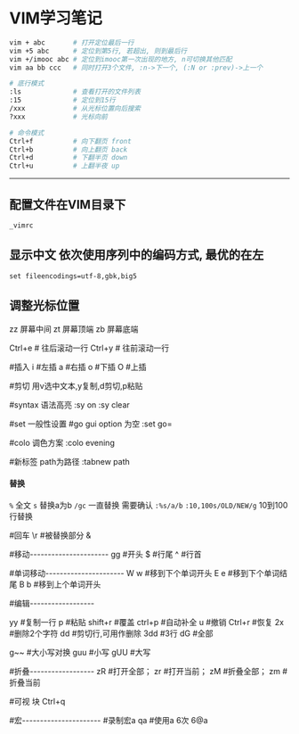 VIM学习笔记
==========

``` bash
vim + abc       # 打开定位最后一行
vim +5 abc      # 定位到第5行, 若超出, 则到最后行
vim +/imooc abc # 定位到imooc第一次出现的地方, n可切换其他匹配
vim aa bb ccc   # 同时打开3个文件, :n->下一个, (:N or :prev)->上一个

# 底行模式
:ls             # 查看打开的文件列表
:15             # 定位到15行
/xxx            # 从光标位置向后搜索
?xxx            # 光标向前

# 命令模式
Ctrl+f          # 向下翻页 front
Ctrl+b          # 向上翻页 back
Ctrl+d          # 下翻半页 down
Ctrl+u          # 上翻半夜 up
```

---

## 配置文件在VIM目录下

`_vimrc`

## 显示中文 依次使用序列中的编码方式, 最优的在左

    set fileencodings=utf-8,gbk,big5

## 调整光标位置

zz 屏幕中间
zt 屏幕顶端
zb 屏幕底端

Ctrl+e          # 往后滚动一行
Ctrl+y          # 往前滚动一行

#插入
i   #左插
a   #右插
o   #下插
O   #上插

#剪切
用v选中文本,y复制,d剪切,p粘贴

#syntax 语法高亮
:sy on
:sy clear

#set 一般性设置
#go gui option 为空
:set go=

#colo 调色方案
:colo evening

#新标签 path为路径
:tabnew path

#### 替换
`%` 全文
`s` 替换a为b
`/gc` 一直替换 需要确认
`:%s/a/b`
`:10,100s/OLD/NEW/g` 10到100行替换

#回车
\r
#被替换部分
&

#移动----------------------
gg  #开头
$   #行尾
^   #行首

#单词移动----------------------
W w	#移到下个单词开头
E e	#移到下个单词结尾
B b	#移到上个单词开头

#编辑------------------

yy	#复制一行
p	#粘贴
shift+r	#覆盖
ctrl+p  #自动补全
u   #撤销
Ctrl+r  #恢复
2x  #删除2个字符
dd  #剪切行,可用作删除
3dd #3行
dG  #全部

g~~ #大小写对换
guu #小写
gUU #大写

#折叠------------------
zR  #打开全部；
zr  #打开当前；
zM  #折叠全部；
zm  #折叠当前


#可视 块
Ctrl+q

#宏----------------------
#录制宏a
qa
#使用a 6次
6@a

